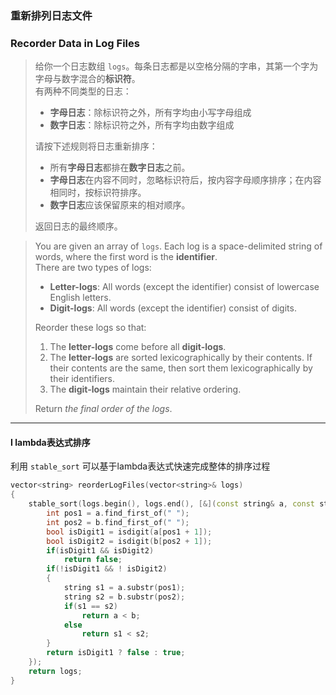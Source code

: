 ### 重新排列日志文件
### Recorder Data in Log Files

> 给你一个日志数组 `logs`。每条日志都是以空格分隔的字串，其第一个字为字母与数字混合的**标识符**。  
> 有两种不同类型的日志：  
> - **字母日志**：除标识符之外，所有字均由小写字母组成  
> - **数字日志**：除标识符之外，所有字均由数字组成  
> 
> 请按下述规则将日志重新排序：  
> - 所有**字母日志**都排在**数字日志**之前。  
> - **字母日志**在内容不同时，忽略标识符后，按内容字母顺序排序；在内容相同时，按标识符排序。  
> - **数字日志**应该保留原来的相对顺序。  
> 
> 返回日志的最终顺序。  

> You are given an array of `logs`. Each log is a space-delimited string of words, where the first word is the **identifier**.  
> There are two types of logs:  
> - **Letter-logs**: All words (except the identifier) consist of lowercase English letters.  
> - **Digit-logs**: All words (except the identifier) consist of digits.  
> 
> Reorder these logs so that:  
> 1. The **letter-logs** come before all **digit-logs**.  
> 2. The **letter-logs** are sorted lexicographically by their contents. If their contents are the same, then sort them lexicographically by their identifiers.  
> 3. The **digit-logs** maintain their relative ordering.  
> 
> Return *the final order of the logs*.  

----------

#### I lambda表达式排序

利用 `stable_sort` 可以基于lambda表达式快速完成整体的排序过程  

```cpp
vector<string> reorderLogFiles(vector<string>& logs) 
{
    stable_sort(logs.begin(), logs.end(), [&](const string& a, const string &b){
        int pos1 = a.find_first_of(" ");
        int pos2 = b.find_first_of(" ");
        bool isDigit1 = isdigit(a[pos1 + 1]);
        bool isDigit2 = isdigit(b[pos2 + 1]);
        if(isDigit1 && isDigit2)
            return false;
        if(!isDigit1 && ! isDigit2)
        {
            string s1 = a.substr(pos1);
            string s2 = b.substr(pos2);
            if(s1 == s2)
                return a < b;
            else
                return s1 < s2;
        }
        return isDigit1 ? false : true;
    });
    return logs;
}
```
